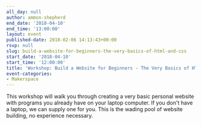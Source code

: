 ```yaml
---
all_day: null
author: ammon-shepherd
end_date: '2018-04-10'
end_time: '13:00:00'
layout: event
published-date: 2018-02-06 14:13:43+00:00
rsvp: null
slug: build-a-website-for-beginners-the-very-basics-of-html-and-css
start_date: '2018-04-10'
start_time: '12:00:00'
title: 'Workshop: Build a Website for Beginners - The Very Basics of HTML and CSS'
event-categories:
- Makerspace
---
```


This workshop will walk you through creating a very basic personal website with programs you already have on your laptop computer. If you don't have a laptop, we can supply one for you. This is the wading pool of website building, no experience necessary.
